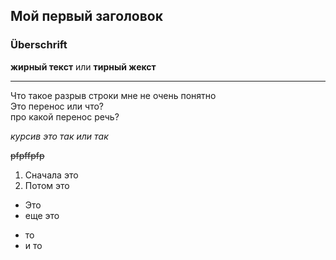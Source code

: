 ## Мой первый заголовок

### Überschrift

**жирный текст** или __тирный жекст__

---

Что такое разрыв строки мне не очень понятно  
Это перенос или что? <br> про какой перенос речь?

*курсив это так* _или так_

~~pfpffpfp~~

1. Сначала это
2. Потом это

* Это
* еще это

- то
- и то




